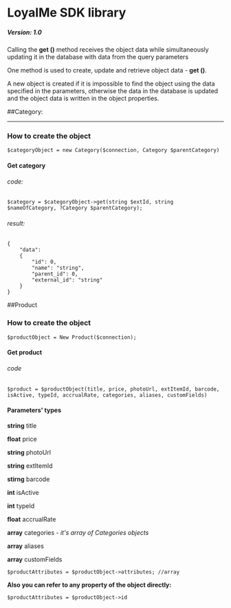 # LoyalMe SDK library  
##### Version: 1.0 

Calling the **get ()** method receives the object data while simultaneously updating it in the database with data from the query parameters

One method is used to create, update and retrieve object data - **get ()**.

A new object is created if it is impossible to find the object using the data specified in the parameters, otherwise the data in the database is updated and the object data is written in the object properties.


##Category:  
___
### How to create the object  

`$categoryObject = new Category($connection, Category $parentCategory)`

#### Get category

###### code:
  
    $category = $categoryObject->get(string $extId, string $nameOfCategory, ?Category $parentCategory);
      
###### result:
    {
        "data": 
        {  
            "id": 0,  
            "name": "string",  
            "parent_id": 0,  
            "external_id": "string"  
        }  
    }
    
##Product

### How to create the object  

`$productObject = New Product($connection);`

#### Get product

###### code

`$product = $productObject(title, price, photoUrl, extItemId, barcode, isActive, typeId, accrualRate, categories, aliases, customFields)`

#### Parameters' types

**string** title

**float** price

**string** photoUrl

**string** extItemId

**stirng** barcode

**int** isActive

**int** typeId

**float** accrualRate

**array** categories - _it's array of Categories objects_

**array** aliases

**array** customFields


`$productAttributes = $productObject->attributes; //array`

**Also you can refer to any property of the object directly:**

`$productAttributes = $productObject->id`